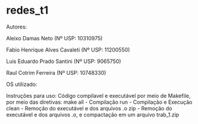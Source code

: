 # redes_t1

Autores:

  Aleixo Damas Neto (Nº USP: 10310975)
  
  Fabio Henrique Alves Cavaleti (Nº USP: 11200550)
  
  Luis Eduardo Prado Santini (Nº USP: 9065750)
  
  Raul Cotrim Ferreira (Nº USP: 10748330)




OS utilizado: 


Instruções para uso:
  Código compilavel e executável por meio de Makefile, por meio das diretivas:
    make all - Compilação
         run - Compilação e Execução
         clean - Remoção do executável e dos arquivos .o
         zip - Remoção do executável e dos arquivos .o, e compactação em um arquivo trab_1.zip
